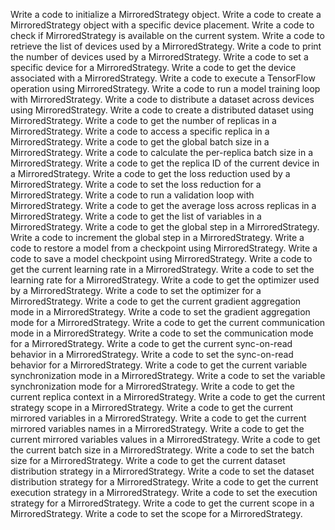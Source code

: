 Write a code to initialize a MirroredStrategy object.
Write a code to create a MirroredStrategy object with a specific device placement.
Write a code to check if MirroredStrategy is available on the current system.
Write a code to retrieve the list of devices used by a MirroredStrategy.
Write a code to print the number of devices used by a MirroredStrategy.
Write a code to set a specific device for a MirroredStrategy.
Write a code to get the device associated with a MirroredStrategy.
Write a code to execute a TensorFlow operation using MirroredStrategy.
Write a code to run a model training loop with MirroredStrategy.
Write a code to distribute a dataset across devices using MirroredStrategy.
Write a code to create a distributed dataset using MirroredStrategy.
Write a code to get the number of replicas in a MirroredStrategy.
Write a code to access a specific replica in a MirroredStrategy.
Write a code to get the global batch size in a MirroredStrategy.
Write a code to calculate the per-replica batch size in a MirroredStrategy.
Write a code to get the replica ID of the current device in a MirroredStrategy.
Write a code to get the loss reduction used by a MirroredStrategy.
Write a code to set the loss reduction for a MirroredStrategy.
Write a code to run a validation loop with MirroredStrategy.
Write a code to get the average loss across replicas in a MirroredStrategy.
Write a code to get the list of variables in a MirroredStrategy.
Write a code to get the global step in a MirroredStrategy.
Write a code to increment the global step in a MirroredStrategy.
Write a code to restore a model from a checkpoint using MirroredStrategy.
Write a code to save a model checkpoint using MirroredStrategy.
Write a code to get the current learning rate in a MirroredStrategy.
Write a code to set the learning rate for a MirroredStrategy.
Write a code to get the optimizer used by a MirroredStrategy.
Write a code to set the optimizer for a MirroredStrategy.
Write a code to get the current gradient aggregation mode in a MirroredStrategy.
Write a code to set the gradient aggregation mode for a MirroredStrategy.
Write a code to get the current communication mode in a MirroredStrategy.
Write a code to set the communication mode for a MirroredStrategy.
Write a code to get the current sync-on-read behavior in a MirroredStrategy.
Write a code to set the sync-on-read behavior for a MirroredStrategy.
Write a code to get the current variable synchronization mode in a MirroredStrategy.
Write a code to set the variable synchronization mode for a MirroredStrategy.
Write a code to get the current replica context in a MirroredStrategy.
Write a code to get the current strategy scope in a MirroredStrategy.
Write a code to get the current mirrored variables in a MirroredStrategy.
Write a code to get the current mirrored variables names in a MirroredStrategy.
Write a code to get the current mirrored variables values in a MirroredStrategy.
Write a code to get the current batch size in a MirroredStrategy.
Write a code to set the batch size for a MirroredStrategy.
Write a code to get the current dataset distribution strategy in a MirroredStrategy.
Write a code to set the dataset distribution strategy for a MirroredStrategy.
Write a code to get the current execution strategy in a MirroredStrategy.
Write a code to set the execution strategy for a MirroredStrategy.
Write a code to get the current scope in a MirroredStrategy.
Write a code to set the scope for a MirroredStrategy.